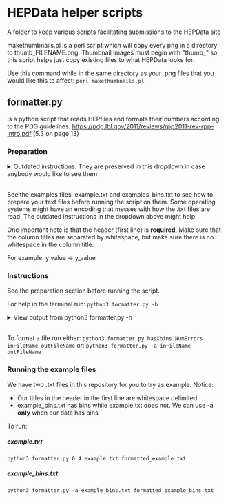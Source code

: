 # HEPData helper scripts

A folder to keep various scripts facilitating submissions to the HEPData site

makethumbnails.pl is a perl script which will copy every png in a directory to thumb_FILENAME.png.  Thumbnail images must begin with "thumb_" so this script helps just copy existing files to what HEPData looks for.

Use this command while in the same directory as your .png files that you would like this to affect:
`perl makethumbnails.pl`

## formatter.py
is a python script that reads HEPfiles and formats their numbers according to the PDG guidelines. https://pdg.lbl.gov/2011/reviews/rpp2011-rev-rpp-intro.pdf (5.3 on page 13)

### Preparation


<details>
<summary>Outdated instructions. They are preserved in this dropdown in case anybody would like to see them</summary>
<br>
The HEPfiles seem to come in docx form, but txt is the expected format. The first thing to do is run (making sure you have libreoffice installed)

`libreoffice --headless --convert-to "txt:Text (encoded):UTF8" *.docx`

in the folder containing the files.

You should also format all headers so that there is NO WHITESPACE in individual header names:

Prime offenders:

y value -> y-value

x low -> x-low

x high -> x-high

sys, uncor -> sys,uncor

sys, cor -> sys,cor

sys, stat -> sys,stat

The sufficiently equipped user can try to do a replace all over many files, but do not be surprised if you find other cases of whitespace that are not here.

</details>
<br />

See the examples files, example.txt and examples_bins.txt to see how to prepare your text files before running the script on them. Some operating systems might have an encoding that messes with how the .txt files are read. The outdated instructions in the dropdown above might help.

One important note is that the header (first line) is **required**. Make sure that the column titles are separated by whitespace, but make sure there is no whitespace in the column title.

For example: y value -> y_value

### Instructions
See the preparation section before running the script.

For help in the terminal run: `python3 formatter.py -h`


<details>
<summary>View output from python3 formatter.py -h</summary>
<br>

    HepMC Formatter!
        
    Thanks for using it!
    Your HepMC file should be in a standard format
    [leftBin, rightBin, Observable, errors...]
    [centralValues, Observable, errors...]
    The header should not be commented out! The program uses it to fill in the header for the output file.
        
    syntax: 
    python3 formatter.py hasXbins NumErrors inFileName outFileName

    bool hasXbins: Set to 1 if there are two X columns corresponding to left and right bins and 0 if there is one column of central values
    int NumErrors: After the observable, the number of error columns
    string inFileName: The name of the file to be formatted
    string outFileName: The name of the output file    
    
    syntax: 
    python3 formatter.py -a inFileName outFileName

    -a: Will try to infer number of x columns and errors
    string inFileName: The name of the file to be formatted
    string outFileName: The name of the output file        
    Once in the program it will read your file and attempt to read the header.
    If it is obviously mismatched with the data, we will let you know and ask if you want to abort the formatting to go edit the file.  
    If you choose to go forward with formatting, then we will ask if you know the observable name.
    This is all assuming that the files will always have x_low and x_high by default(as opposed to just x, or x_central).

</details>
<br />

To format a file run either: `python3 formatter.py hasXbins NumErrors inFileName outFileName`
or: `python3 formatter.py -a inFileName outFileName` 


### Running the example files
We have two .txt files in this repository for you to try as example. 
Notice:
- Our titles in the header in the first line are whitespace delimited. 
- example_bins.txt has bins while example.txt does not. We can use -a **only** when our data has bins

To run:
##### example.txt
`python3 formatter.py 0 4 example.txt formatted_example.txt`
##### example_bins.txt
`python3 formatter.py -a example_bins.txt formatted_example_bins.txt`


